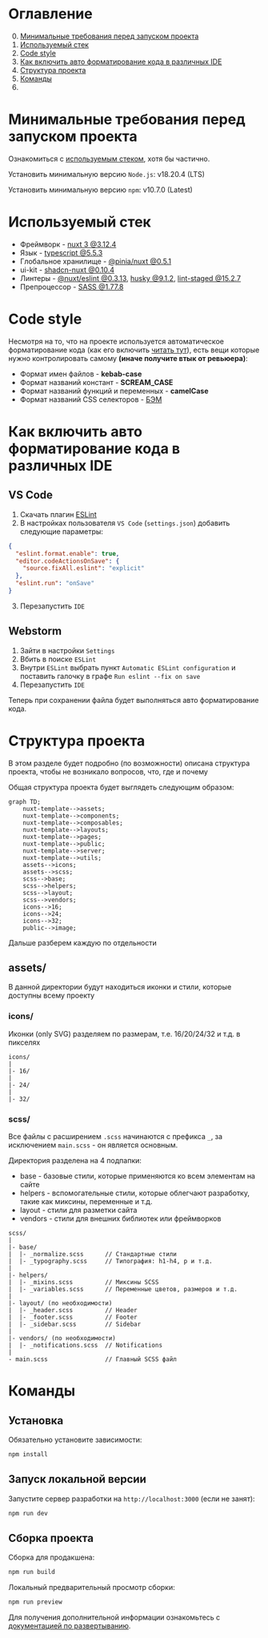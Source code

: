# Оглавление

0. [Минимальные требования перед запуском проекта](#Минимальные-требования-перед-запуском-проекта)
1. [Используемый стек](#Используемый-стек)
2. [Code style](#Code-style)
3. [Как включить авто форматирование кода в различных IDE](#Как-включить-авто-форматирование-кода-в-различных-IDE)
4. [Структура проекта](#Структура-проекта)
5. [Команды](#Команды)
6. [](#)

# Минимальные требования перед запуском проекта

Ознакомиться с [используемым стеком](#Используемый-стек), хотя бы частично.

Установить минимальную версию `Node.js`: v18.20.4 (LTS)

Установить минимальную версию `npm`: v10.7.0 (Latest)

# Используемый стек

- Фреймворк - [nuxt 3 @3.12.4](https://nuxt.com/docs/getting-started/introduction) 
- Язык - [typescript @5.5.3](https://www.typescriptlang.org/docs/)
- Глобальное хранилище - [@pinia/nuxt @0.5.1](https://nuxt.com/modules/pinia)
- ui-kit - [shadcn-nuxt @0.10.4](https://www.shadcn-vue.com/docs/installation/nuxt.html)
- Линтеры - [@nuxt/eslint @0.3.13](https://eslint.nuxt.com/), [husky @9.1.2](https://github.com/typicode/husky), [lint-staged @15.2.7](https://github.com/lint-staged/lint-staged)
- Препроцессор - [SASS @1.77.8](https://sass-lang.com/)

# Code style

Несмотря на то, что на проекте используется автоматическое форматирование кода (как его включить [читать тут](#Как-включить-авто-форматирование-кода-в-различных-IDE)), есть вещи которые нужно контролировать самому **(иначе получите втык от ревьюера)**: 

- Формат имен файлов - **kebab-case** 
- Формат названий констант - **SCREAM_CASE**
- Формат названий функций и переменных - **camelCase**
- Формат названий CSS селекторов - [БЭМ](https://ru.bem.info/methodology/css/)

# Как включить авто форматирование кода в различных IDE

## VS Code

1. Скачать плагин [ESLint](https://marketplace.visualstudio.com/items?itemName=dbaeumer.vscode-eslint)
2. В настройках пользователя `VS Code` (`settings.json`) добавить следующие параметры:
```json
{
  "eslint.format.enable": true,
  "editor.codeActionsOnSave": {
    "source.fixAll.eslint": "explicit"
  },
  "eslint.run": "onSave"
}
```
3. Перезапустить `IDE`

## Webstorm

1. Зайти в настройки `Settings`
2. Вбить в поиске `ESLint`
3. Внутри `ESLint` выбрать пункт `Automatic ESLint configuration` и поставить галочку в графе `Run eslint --fix on save`
4. Перезапустить `IDE`

Теперь при сохранении файла будет выполняться авто форматирование кода.

# Структура проекта

В этом разделе будет подробно (по возможности) описана структура проекта, чтобы не возникало вопросов, что, где и почему

Общая структура проекта будет выглядеть следующим образом:

```mermaid
graph TD;
    nuxt-template-->assets;
    nuxt-template-->components;
    nuxt-template-->composables;
    nuxt-template-->layouts;
    nuxt-template-->pages;
    nuxt-template-->public;
    nuxt-template-->server;
    nuxt-template-->utils;
    assets-->icons;
    assets-->scss;
    scss-->base;
    scss-->helpers;
    scss-->layout;
    scss-->vendors;
    icons-->16;
    icons-->24;
    icons-->32;
    public-->image;
```

Дальше разберем каждую по отдельности

## assets/

В данной директории будут находиться иконки и стили, которые доступны всему проекту

### icons/

Иконки (only SVG) разделяем по размерам, т.е. 16/20/24/32 и т.д. в пикселях

```
icons/
|
|- 16/
|
|- 24/
|
|- 32/
```

### scss/

Все файлы с расширением `.scss` начинаются с префикса `_`, за исключением `main.scss` - он является основным.

Директория разделена на 4 подпапки:

- base - базовые стили, которые применяются ко всем элементам на сайте
- helpers - вспомогательные стили, которые облегчают разработку, такие как миксины, переменные и т.д.
- layout - стили для разметки сайта
- vendors - стили для внешних библиотек или фреймворков

```
scss/
|
|- base/
|  |- _normalize.scss      // Стандартные стили
|  |- _typography.scss     // Типография: h1-h4, p и т.д.
|
|- helpers/
|  |- _mixins.scss         // Миксины SCSS
|  |- _variables.scss      // Переменные цветов, размеров и т.д.
|
|- layout/ (по необходимости)
|  |- _header.scss         // Header
|  |- _footer.scss         // Footer
|  |- _sidebar.scss        // Sidebar
|
|- vendors/ (по необходимости)
|  |- _notifications.scss  // Notifications
|
- main.scss                // Главный SCSS файл
```
# Команды

## Установка

Обязательно установите зависимости:

```bash
npm install
```

## Запуск локальной версии

Запустите сервер разработки на `http://localhost:3000` (если не занят):

```bash
npm run dev
```

## Сборка проекта

Сборка для продакшена:

```bash
npm run build
```

Локальный предварительный просмотр сборки:

```bash
npm run preview
```

Для получения дополнительной информации ознакомьтесь с [документацией по развертыванию](https://nuxt.com/docs/getting-started/deployment).

